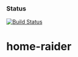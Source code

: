 ### Status
[![Build Status](https://travis-ci.org/stotchb/home-raider.svg?branch=masterr)](https://travis-ci.org/stotchb/home-raider)

# home-raider

